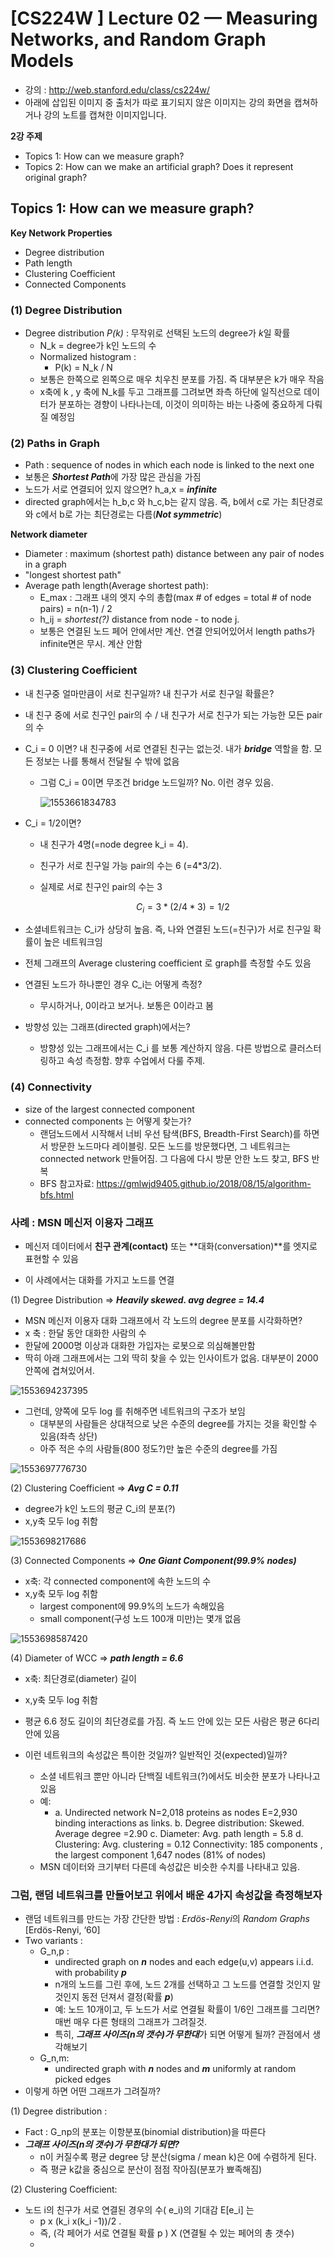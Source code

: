 

# [CS224W ] Lecture 02 — Measuring Networks, and Random Graph Models

- 강의 : http://web.stanford.edu/class/cs224w/
- 아래에 삽입된 이미지 중 출처가 따로 표기되지 않은 이미지는 강의 화면을 캡쳐하거나 강의 노트를 캡쳐한 이미지입니다. 

**2강 주제**

- Topics 1: How can we measure graph? 
- Topics 2: How can we make an artificial graph? Does it represent original graph? 



## Topics 1: How can we measure graph? 

**Key Network Properties**

- Degree distribution
- Path length
- Clustering Coefficient
- Connected Components



### (1) Degree Distribution

- Degree distribution *P(k)* : 무작위로 선택된 노드의 degree가 *k*일 확률
  - N_k = degree가 k인 노드의 수
  - Normalized histogram : 
    - P(k) = N_k / N
  - 보통은 한쪽으로 왼쪽으로 매우 치우친 분포를 가짐. 즉 대부분은 k가 매우 작음
  - x축에 k , y 축에 N_k를 두고 그래프를 그려보면 좌측 하단에 일직선으로 데이터가 분포하는 경향이 나타나는데, 이것이 의미하는 바는 나중에 중요하게 다뤄질 예정임

  

### (2)  Paths in Graph

- Path : sequence of nodes in which each node is linked to the next one
- 보통은 ***Shortest Path***에 가장 많은 관심을 가짐
- 노드가 서로 연결되어 있지 않으면? h_a,x = ***infinite***
- directed graph에서는 h_b,c 와 h_c,b는 같지 않음. 즉, b에서 c로 가는 최단경로와 c에서 b로 가는 최단경로는 다름(***Not symmetric***)

**Network diameter**

-  Diameter : maximum (shortest path) distance between any pair of nodes in a graph
- "longest shortest path"
- Average path length(Average shortest path): 
  - E_max : 그래프 내의 엣지 수의 총합(max # of edges = total # of node pairs) = n(n-1) / 2
  - h_ij = *shortest(?)* distance from node - to node j.  
  - 보통은 연결된 노드 페어 안에서만 계산. 연결 안되어있어서 length paths가 infinite면은 무시. 계산 안함



### (3)  Clustering Coefficient

- 내 친구중 얼마만큼이 서로 친구일까? 내 친구가 서로 친구일 확률은?

- 내 친구 중에 서로 친구인 pair의 수 / 내 친구가 서로 친구가 되는 가능한 모든 pair의 수

- C_i = 0 이면? 내 친구중에 서로 연결된 친구는 없는것. 내가 ***bridge*** 역할을 함. 모든 정보는 나를 통해서 전달될 수 밖에 없음 

  - 그럼 C_i = 0이면 무조건 bridge 노드일까? No. 이런 경우 있음. 

     ![1553661834783](C:\Users\nrchu\Documents\GitHub\graph-analytics\images\1553661834783.png)


    

- C_i = 1/2이면? 

  - 내 친구가 4명(=node degree k_i = 4). 
  - 친구가 서로 친구일 가능  pair의 수는 6 (=4*3/2).
  - 실제로 서로 친구인 pair의 수는 3

    $$C_i  = 3 * (2/4*3) = 1/2$$

- 소셜네트워크는 C_i가 상당히 높음. 즉, 나와 연결된 노드(=친구)가 서로 친구일 확률이 높은 네트워크임 

- 전체 그래프의 Average clustering coefficient 로 graph를 측정할 수도 있음

- 연결된 노드가 하나뿐인 경우  C_i는 어떻게 측정? 

  - 무시하거나, 0이라고 보거나. 보통은 0이라고 봄

- 방향성 있는 그래프(directed graph)에서는?

  - 방향성 있는 그래프에서는 C_i 를 보통 계산하지 않음. 다른 방법으로 클러스터링하고 속성 측정함. 향후 수업에서 다룰 주제.

### (4) Connectivity

- size of the largest connected component
- connected components 는 어떻게 찾는가? 
  - 랜덤노드에서 시작해서 너비 우선 탐색(BFS, Breadth-First Search)를 하면서 방문한 노드마다 레이블링. 모든 노드를 방문했다면, 그 네트워크는 connected network 만들어짐. 그 다음에 다시 방문 안한 노드 찾고, BFS 반복
  - BFS 참고자료: <https://gmlwjd9405.github.io/2018/08/15/algorithm-bfs.html>



### 사례 : MSN 메신저 이용자 그래프

- 메신저 데이터에서 **친구 관계(contact)** 또는 **대화(conversation)**를 엣지로 표현할 수 있음

- 이 사례에서는 대화를 가지고 노드를 연결

(1) Degree Distribution => ***Heavily skewed. avg degree = 14.4***

-  MSN 메신저 이용자 대화 그래프에서 각 노드의 degree 분포를 시각화하면?
  -  x 축 : 한달 동안 대화한 사람의 수 
  - 한달에 2000명 이상과 대화한 가입자는 로봇으로 의심해볼만함
  - 딱히 아래 그래프에서는 그외 딱히 찾을 수 있는 인사이트가 없음. 대부분이 2000 안쪽에 겹쳐있어서. 

![1553694237395](C:\Users\nrchu\Documents\GitHub\graph-analytics\images\1553694237395.png)



- 그런데, 양쪽에 모두  log 를 취해주면 네트워크의 구조가 보임
  - 대부분의 사람들은 상대적으로 낮은 수준의 degree를 가지는 것을 확인할 수 있음(좌측 상단)
  - 아주 적은 수의 사람들(800 정도?)만 높은 수준의 degree를 가짐

![1553697776730](C:\Users\nrchu\AppData\Roaming\Typora\typora-user-images\1553697776730.png)

(2) Clustering Coefficient => ***Avg C = 0.11***

- degree가 k인 노드의 평균 C_i의 분포(?)
- x,y축 모두 log 취함

![1553698217686](C:\Users\nrchu\AppData\Roaming\Typora\typora-user-images\1553698217686.png)

(3) Connected Components => ***One Giant Component(99.9% nodes)***

- x축: 각 connected component에 속한 노드의 수
- x,y축 모두 log 취함
  - largest component에 99.9%의 노드가 속해있음
  - small component(구성 노드 100개 미만)는 몇개 없음

![1553698587420](C:\Users\nrchu\AppData\Roaming\Typora\typora-user-images\1553698587420.png)



(4) Diameter of WCC => ***path length = 6.6***

- x축: 최단경로(diameter) 길이
- x,y축 모두 log 취함

- 평균 6.6 정도 길이의 최단경로를 가짐. 즉 노드 안에 있는 모든 사람은 평균 6다리 안에 있음 



- 이런 네트워크의 속성값은 특이한 것일까? 일반적인 것(expected)일까?
  - 소셜 네트워크 뿐만 아니라 단백질 네트워크(?)에서도 비슷한 분포가 나타나고 있음
  - 예:
    - a. Undirected network N=2,018 proteins as nodes E=2,930 binding interactions as links.
      b. Degree distribution: Skewed. Average degree =2.90
      c. Diameter: Avg. path length = 5.8
      d. Clustering: Avg. clustering = 0.12
      Connectivity: 185 components , the largest component 1,647 nodes (81% of nodes)
  - MSN 데이터와 크기부터 다른데 속성값은 비슷한 수치를 나타내고 있음. 





### 그럼, 랜덤 네트워크를 만들어보고 위에서 배운 4가지 속성값을 측정해보자

- 랜덤 네트워크를 만드는 가장 간단한 방법 : *Erdös-Renyi*의  *Random Graphs* [Erdös-Renyi, ‘60]
- Two variants : 
  - G_n,p : 
    - undirected graph on ***n*** nodes and each edge(u,v) appears i.i.d. with probability ***p***
    - n개의 노드를 그린 후에, 노드 2개를 선택하고 그 노드를 연결할 것인지 말것인지 동전 던져서 결정(확률  ***p***) 
    - 예: 노드 10개이고, 두 노드가 서로 연결될 확률이 1/6인 그래프를 그리면? 매번 매우 다른 형태의 그래프가 그려질것.
    -  특히, ***그래프 사이즈(n의 갯수)가 무한대***가 되면 어떻게 될까? 관점에서 생각해보기
  - G_n,m:
    - undirected graph with ***n*** nodes and ***m*** uniformly at random picked edges
- 이렇게 하면 어떤 그래프가 그려질까? 



(1) Degree distribution :

- Fact : G_np의 분포는 이항분포(binomial distribution)을 따른다
- ***그래프 사이즈(n의 갯수)가 무한대가 되면?***
  - n이 커질수록 평균 degree 당 분산(sigma / mean k)은 0에 수렴하게 된다. 
  - 즉 평균 k값을 중심으로 분산이 점점 작아짐(분포가 뾰족해짐)

(2) Clustering Coefficient: 

- 노드 i의 친구가 서로 연결된 경우의 수( e_i)의 기대감 E[e_i] 는 
  - p x (k_i x(k_i -1))/2 .
  -  즉, (각 페어가 서로 연결될 확률 p ) X (연결될 수 있는 페어의 총 갯수)
  - 